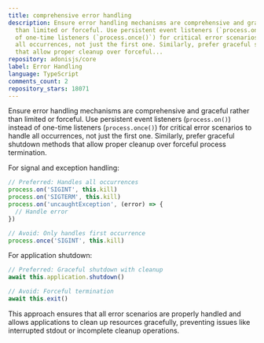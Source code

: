 ```yaml
---
title: comprehensive error handling
description: Ensure error handling mechanisms are comprehensive and graceful rather
  than limited or forceful. Use persistent event listeners (`process.on()`) instead
  of one-time listeners (`process.once()`) for critical error scenarios to handle
  all occurrences, not just the first one. Similarly, prefer graceful shutdown methods
  that allow proper cleanup over forceful...
repository: adonisjs/core
label: Error Handling
language: TypeScript
comments_count: 2
repository_stars: 18071
---
```


Ensure error handling mechanisms are comprehensive and graceful rather than limited or forceful. Use persistent event listeners (`process.on()`) instead of one-time listeners (`process.once()`) for critical error scenarios to handle all occurrences, not just the first one. Similarly, prefer graceful shutdown methods that allow proper cleanup over forceful process termination.

For signal and exception handling:
```typescript
// Preferred: Handles all occurrences
process.on('SIGINT', this.kill)
process.on('SIGTERM', this.kill)
process.on('uncaughtException', (error) => {
  // Handle error
})

// Avoid: Only handles first occurrence
process.once('SIGINT', this.kill)
```

For application shutdown:
```typescript
// Preferred: Graceful shutdown with cleanup
await this.application.shutdown()

// Avoid: Forceful termination
await this.exit()
```

This approach ensures that all error scenarios are properly handled and allows applications to clean up resources gracefully, preventing issues like interrupted stdout or incomplete cleanup operations.